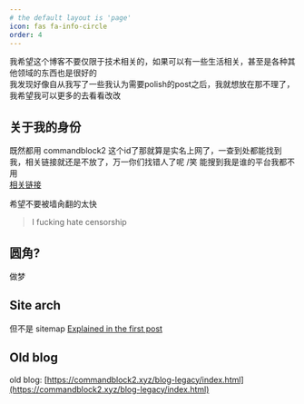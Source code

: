 ```yaml
---
# the default layout is 'page'
icon: fas fa-info-circle
order: 4
---
```



我希望这个博客不要仅限于技术相关的，如果可以有一些生活相关，甚至是各种其他领域的东西也是很好的  
我发现好像自从我写了一些我认为需要polish的post之后，我就想放在那不理了，我希望我可以更多的去看看改改

## 关于我的身份

既然都用 commandblock2 这个id了那就算是实名上网了，一查到处都能找到我，相关链接就还是不放了，万一你们找错人了呢 /笑 能搜到我是谁的平台我都不用  
[相关链接](https://duckduckgo.com/?q=commandblock2)

希望不要被墙肏翻的太快

> I fucking hate censorship

## 圆角?
做梦

## Site arch
但不是 sitemap
[Explained in the first post](../posts/fuck-wordpress/)


## Old blog
old blog: [https://commandblock2.xyz/blog-legacy/index.html](https://commandblock2.xyz/blog-legacy/index.html)